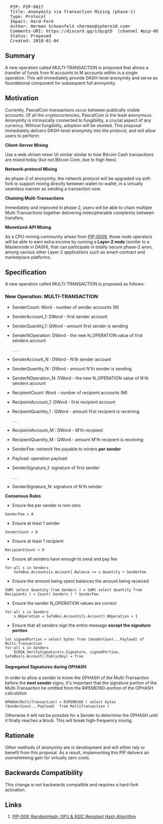 <pre>
  PIP: PIP-0017
  Title: Anonymity via Transaction Mixing (phase-1)
  Type: Protocol
  Impact: Hard-Fork
  Author: Herman Schoenfeld <i>&lt;herman@sphere10.com&gt;</i>
  Comments-URI: https://discord.gg/sJqcgtD  (channel #pip-0017)
  Status: Proposed
  Created: 2018-01-04
</pre>

## Summary

A new operation called MULTI-TRANSACTION is proposed that allows a transfer of funds from N accounts to M accounts within in a single operation. This will immediately provide DASH-level anonymity and serve as foundational component for subsequent full anonymity. 

## Motivation

Currently, PascalCoin transactions occur between publically visible accounts. Of all the cryptocurrencies, PascalCoin is the least anonymous. Anonymity is intrinsically connected to fungibility, a crucial aspect of any currency. Without fungibility, adoption will be stunted. This proposal immediately delivers DASH-level anonymity into the protocol, and will allow users to perform:

**Client-Server Mixing**

Use a web-driven mixer UI similar similar to how Bitcoin Cash transactions are mixed today (but not Bitcoin Core, due to high fees).

**Network-protocol Mixing**

As phase-2 of anonymity, the network protocol will be upgraded via soft-fork to support mixing directly between wallet-to-wallet, in a virtually seamless manner as sending a transaction now.

**Chaining Multi-Transactions**

Immediately and improved in phase-2, users will be able to chain multiple Multi-Transactions together delivering indecipherable complexity between transfers.

**Monetized-API Mixing**

As a CPU-mining community arises from [PIP-0009][1], those node operators will be able to earn extra income by running a **Layer-2 node** (similar to a Masternode in DASH), that can participate in totally secure phase-2 anon, among various other Layer-2 applications such as smart-contract and marketplace platforms.

## Specification

A new operation called MULTI-TRANSACTION is proposed as follows:

### New Operation: MULTI-TRANSACTION

- SenderCount: Word - number of sender accounts (N)
- SenderAccount_1: DWord - first sender account
- SenderQuantity_1: QWord - amount first sender is sending
- SenderNOperation: DWord - the new N_OPERATION value of first senders account

    .
    .
    .

- SenderAccount_N : DWord - N'th sender account
- SenderQuantity_N : DWord - amount N'th sender is sending
- SenderNOperation_N: DWord - the new N_OPERATION value of N'th senders account 
- RecipientCount: Word - number of recipient accounts (M)
- RecipientAccount_1: DWord - first recipient account
- RecipientQuantity_1 : QWord - amount first recipient is receiving

    .
    .
    .

- RecipientAccount_M : DWord - M'th recipient
- RecipientQuantity_M : QWord - amount M'th recipient is receiving
- SenderFee: network fee payable to miners **per sender**
- Payload: operation payload
- SenderSignature_1: signature of first sender

    .
    .
    .

- SenderSignature_N: signature of N'th sender

**Consensus Rules**
- Ensure fee per sender is non-zero
```
SenderFee > 0
```

- Ensure at least 1 sender
```
SenderCount > 0
```

- Ensure at least 1 recipient
```
RecipientCount > 0
```

- Ensure all senders have enough to send and pay fee
```
for-all s in Senders 
    SafeBox.Accounts[s.Account].Balance >= s.Quantity + SenderFee
```

- Ensure the amount being spent balances the amount being received
```
SUM( select Quantity from Senders ) = SUM( select Quantity from Recipients ) + Count( Senders ) * SenderFee
```

- Ensure the sender N_OPERATION values are correct 
```
for-all s in Senders
    s.NOperation = SafeBox.Accounts[s.Account].NOperation + 1
```

- Ensure that all senders sign the entire message **except the signature portion**
```
let signedPortion = select bytes from (SenderCount...Payload) of Multi-Transaction
for-all s in Senders    
    ECDSA_VerifySignature(s.Signature, signedPortion, SafeBox[s.Account].PublicKey) = True 
```

#### Segregated Signatures during OPHASH ###

In order to allow a sender to know the OPHASH of the Multi-Transaction before the **next sender** signs, it's important that the signature portion of the Multi-Transaction be omitted from the RIPEMD160-portion of the OPHASH calculation
```
OPHASH(MultiTransaction) = RIPEMD160 ( select bytes (SenderCount...Payload)  from MultiTransaction ) 
```

Otherwise it will not be possible for a Sender to determine the OPHASH until it finally reaches a block. This will break high-frequency mixing.

## Rationale

Other methods of anonymity are in development and will either rely or benefit from this proposal. As a result, implementing this PIP delivers an overwhelming gain for virtually zero costs. 

## Backwards Compatibility

This change is not backwards compatible and requires a hard-fork activation.

## Links

1. [PIP-009: RandomHash: GPU & ASIC Resistant Hash Algorithm][1]

[1]: https://github.com/PascalCoin/PascalCoin/blob/master/PIP/PIP-0009.md
